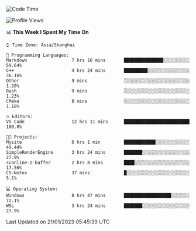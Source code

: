 <!--START_SECTION:waka-->
![Code Time](http://img.shields.io/badge/Code%20Time-599%20hrs%2039%20mins-blue)

![Profile Views](http://img.shields.io/badge/Profile%20Views-1-blue)

📊 **This Week I Spent My Time On** 

```text
⌚︎ Time Zone: Asia/Shanghai

💬 Programming Languages: 
Markdown                 7 hrs 16 mins       ███████████████░░░░░░░░░░   59.64% 
C++                      4 hrs 24 mins       █████████░░░░░░░░░░░░░░░░   36.16% 
Other                    9 mins              ░░░░░░░░░░░░░░░░░░░░░░░░░   1.28% 
Bash                     9 mins              ░░░░░░░░░░░░░░░░░░░░░░░░░   1.23% 
CMake                    8 mins              ░░░░░░░░░░░░░░░░░░░░░░░░░   1.18%

🔥 Editors: 
VS Code                  12 hrs 11 mins      █████████████████████████   100.0%

🐱‍💻 Projects: 
Mysite                   6 hrs 1 min         ████████████░░░░░░░░░░░░░   49.44% 
SimpleRenderEngine       3 hrs 24 mins       ███████░░░░░░░░░░░░░░░░░░   27.9% 
scanline-z-buffer        2 hrs 8 mins        ████░░░░░░░░░░░░░░░░░░░░░   17.56% 
CS-Notes                 37 mins             █░░░░░░░░░░░░░░░░░░░░░░░░   5.1%

💻 Operating System: 
Windows                  8 hrs 47 mins       ██████████████████░░░░░░░   72.1% 
WSL                      3 hrs 24 mins       ███████░░░░░░░░░░░░░░░░░░   27.9%

```


 Last Updated on 21/01/2023 05:45:39 UTC
<!--END_SECTION:waka-->